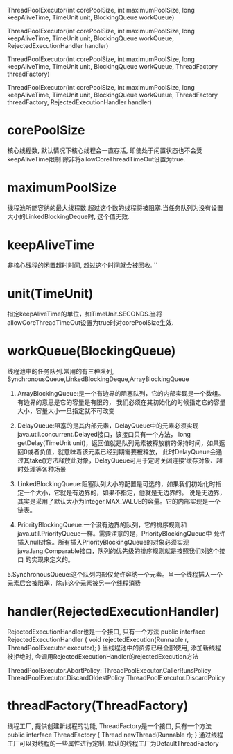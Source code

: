 ThreadPoolExecutor(int corePoolSize, int maximumPoolSize, long keepAliveTime, TimeUnit unit, 
                   BlockingQueue<Runnable> workQueue)<br>
                    
ThreadPoolExecutor(int corePoolSize, int maximumPoolSize, long keepAliveTime, TimeUnit unit, 
                   BlockingQueue<Runnable> workQueue, RejectedExecutionHandler handler)<br> 
                   
ThreadPoolExecutor(int corePoolSize, int maximumPoolSize, long keepAliveTime, TimeUnit unit, 
                   BlockingQueue<Runnable> workQueue, ThreadFactory threadFactory)<br> 
                   
ThreadPoolExecutor(int corePoolSize, int maximumPoolSize, long keepAliveTime, TimeUnit unit, 
                   BlockingQueue<Runnable> workQueue, ThreadFactory threadFactory, RejectedExecutionHandler handler)<br> 

# corePoolSize
核心线程数, 默认情况下核心线程会一直存活, 即使处于闲置状态也不会受keepAliveTime限制.除非将allowCoreThreadTimeOut设置为true.

# maximumPoolSize
线程池所能容纳的最大线程数.超过这个数的线程将被阻塞.当任务队列为没有设置大小的LinkedBlockingDeque时, 这个值无效.

# keepAliveTime
非核心线程的闲置超时时间, 超过这个时间就会被回收.
``
# unit(TimeUnit)
指定keepAliveTime的单位，如TimeUnit.SECONDS.当将allowCoreThreadTimeOut设置为true时对corePoolSize生效.

# workQueue(BlockingQueue<Runnable>)
线程池中的任务队列.常用的有三种队列, SynchronousQueue,LinkedBlockingDeque,ArrayBlockingQueue
1. ArrayBlockingQueue:是一个有边界的阻塞队列，它的内部实现是一个数组。有边界的意思是它的容量是有限的，
我们必须在其初始化的时候指定它的容量大小，容量大小一旦指定就不可改变

2. DelayQueue:阻塞的是其内部元素，DelayQueue中的元素必须实现java.util.concurrent.Delayed接口，该接口只有一个方法，
long getDelay(TimeUnit unit)，返回值就是队列元素被释放前的保持时间，如果返回0或者负值，就意味着该元素已经到期需要被释放，
此时DelayQueue会通过其take()方法释放此对象，DelayQueue可用于定时关闭连接‘缓存对象、超时处理等各种场景

3. LinkedBlockingQueue:阻塞队列大小的配置是可选的，如果我们初始化时指定一个大小，它就是有边界的，如果不指定，他就是无边界的。
说是无边界，其实是采用了默认大小为Integer.MAX_VALUE的容量。它的内部实现是一个链表。

4. PriorityBlockingQueue:一个没有边界的队列，它的排序规则和java.util.PriorityQueue一样。需要注意的是，PriorityBlockingQueue中
允许插入null对象。所有插入PriorityBlockingQueue的对象必须实现java.lang.Comparable接口，队列的优先级的排序规则就是按照我们对这个接口
的实现来定义的。

5.SynchronousQueue:这个队列内部仅允许容纳一个元素。当一个线程插入一个元素后会被阻塞，除非这个元素被另一个线程消费

# handler(RejectedExecutionHandler)
RejectedExecutionHandler也是一个接口, 只有一个方法
public interface RejectedExecutionHandler {
    void rejectedExecution(Runnable r, ThreadPoolExecutor executor);
}
当线程池中的资源已经全部使用, 添加新线程被拒绝时, 会调用RejectedExecutionHandler的rejectedExecution方法

ThreadPoolExecutor.AbortPolicy:
ThreadPoolExecutor.CallerRunsPolicy
ThreadPoolExecutor.DiscardOldestPolicy
ThreadPoolExecutor.DiscardPolicy

# threadFactory(ThreadFactory)
线程工厂, 提供创建新线程的功能, ThreadFactory是一个接口, 只有一个方法
public interface ThreadFactory {
    Thread newThread(Runnable r);
}
通过线程工厂可以对线程的一些属性进行定制, 默认的线程工厂为DefaultThreadFactory